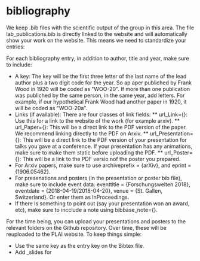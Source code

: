 # bibliography

We keep .bib files with the scientific output of the group in this area. The file lab_publications.bib is directly linked to the website and will automatically show your work on the website. This means we need to standardize your entries:

For each bibliography entry, in addition to author, title and year, make sure to include:
* A key: The key will be the first three letter of the last name of the lead author plus a two digit code for the year. So ap aper publiched by Frank Wood in 1920 will be coded as "WOO-20". If more than one publication was publiched by the same person, in the same year, add letters. For example, if our hypothetical Frank Wood had another paper in 1920, it will be coded as "WOO-20a".
* Links (if available): There are four classes of link fields:
  ** url_Link={}: Use this for a link to the website of the work (for example arxiv).
  ** url_Paper={}: This will be a direct link to the PDF version of the paper. We recommend linking directly to the PDF on Arxiv.
  ** url_Presentation={}: This will be a direct link to the PDF version of your presentation for talks you gave at a conference. If your presentation has any animations, make sure to make them static before uploading the PDF. 
  ** url_Poster={}: This will be a link to the PDF versio nof the poster you prepared. 
* For Arxiv papers, make sure to use archiveprefix = {arXiv}, and eprint = {1906.05462}.
* For presenations and posters (in the presentation or poster bib file), make sure to include event data: eventtitle = {Forschungswelten 2018}, eventdate  = {2018-04-19/2018-04-20}, venue = {St. Gallen, Switzerland}. Or enter them as InProceedings.
* If there is something to point out (say your presentation won an award, etc), make sure to incclude a note using bibbase_note={}.

For the time being, you can upload your presentations and posters to the relevant folders on the Github repository. Over time, these will be reuploaded to the PLAI website. To keep things simple:
* Use the same key as the entry key on the Bibtex file.
* Add _slides for 